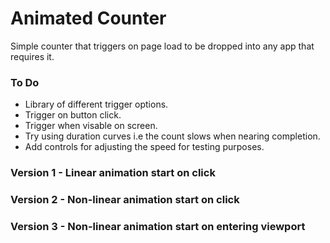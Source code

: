# Animated Counter

Simple counter that triggers on page load to be dropped into any app that requires it.

### To Do

- Library of different trigger options.
- Trigger on button click.
- Trigger when visable on screen.
- Try using duration curves i.e the count slows when nearing completion.
- Add controls for adjusting the speed for testing purposes.

### Version 1 - Linear animation start on click

### Version 2 - Non-linear animation start on click

### Version 3 - Non-linear animation start on entering viewport